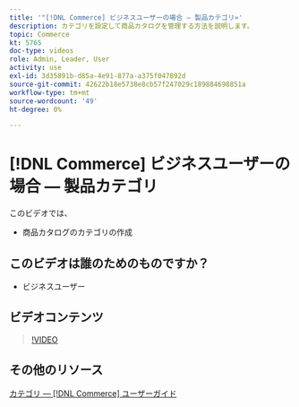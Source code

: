 ```yaml
---
title: '"[!DNL Commerce] ビジネスユーザーの場合 — 製品カテゴリ»'
description: カテゴリを設定して商品カタログを管理する方法を説明します。
topic: Commerce
kt: 5765
doc-type: videos
role: Admin, Leader, User
activity: use
exl-id: 3d35891b-d85a-4e91-877a-a375f047892d
source-git-commit: 42622b18e5738e8cb57f247029c189884698851a
workflow-type: tm+mt
source-wordcount: '49'
ht-degree: 0%

---
```


# [!DNL Commerce] ビジネスユーザーの場合 — 製品カテゴリ

このビデオでは、

- 商品カタログのカテゴリの作成

## このビデオは誰のためのものですか？

- ビジネスユーザー

## ビデオコンテンツ

>[!VIDEO](https://video.tv.adobe.com/v/35950?quality=12&learn=on)

## その他のリソース

[カテゴリ — [!DNL Commerce] ユーザーガイド](https://docs.magento.com/user-guide/catalog/categories.html)
